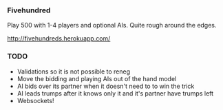 ###  Fivehundred

Play 500 with 1-4 players and optional AIs. Quite rough around the edges.

http://fivehundreds.herokuapp.com/

###  TODO
- Validations so it is not possible to reneg
- Move the bidding and playing AIs out of the hand model
- AI bids over its partner when it doesn't need to to win the trick
- AI leads trumps after it knows only it and it's partner have trumps left
- Websockets!

